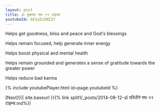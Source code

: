 ```yaml
---
layout: post
title: ॐ युक्तया नमः ११ टाइम्स
youtubeId: 6E3yEz5NZ2Y
---
```

 
 
Helps get goodness, bliss and peace and God's blessings
 
Helps remain focused, help generate inner energy 
 
Helps boost physical and mental health 
 
Helps remain grounded and generates a sense of gratitude towards the greater power 
 
Helps reduce bad karma
 
 
 
 


{% include youtubePlayer.html id=page.youtubeId %}
 
[Next]({{ site.baseurl }}{% link  split1/_posts/2014-08-12-ॐ परिधीने नमः ११ टाइम्स.md%})
 
